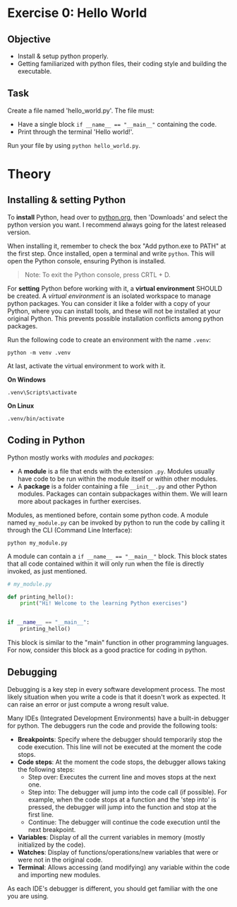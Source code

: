 # Exercise 0: Hello World

## Objective

- Install & setup python properly.
- Getting familiarized with python files, their coding style and building the executable.

## Task

Create a file named 'hello_world.py'. The file must:

- Have a single block `if __name__ == "__main__"` containing the code.
- Print through the terminal 'Hello world!'.

Run your file by using `python hello_world.py`.

# Theory

## Installing & setting Python

To **install** Python, head over to [python.org](https://www.python.org/), then 'Downloads' and select the python version you want.
I recommend always going for the latest released version.

When installing it, remember to check the box "Add python.exe to PATH" at the first step.
Once installed, open a terminal and write `python`. This will open the Python console, ensuring Python is installed.

> Note: To exit the Python console, press CRTL + D.

For **setting** Python before working with it, a **virtual environment** SHOULD be created.
A _virtual environment_ is an isolated workspace to manage python packages.
You can consider it like a folder with a copy of your Python, where you can install tools, and these will not be installed at your original Python.
This prevents possible installation conflicts among python packages.

Run the following code to create an environment with the name `.venv`:
```shell
python -m venv .venv
```

At last, activate the virtual environment to work with it.

**On Windows**
```
.venv\Scripts\activate
```

**On Linux**
```
.venv/bin/activate
```

## Coding in Python

Python mostly works with _modules_ and _packages_:

- A **module** is a file that ends with the extension `.py`. Modules usually have code to be run within the module itself or within other modules.
- A **package** is a folder containing a file `__init__.py` and other Python modules. Packages can contain subpackages within them. We will learn more about packages in further exercises.

Modules, as mentioned before, contain some python code.
A module named `my_module.py` can be invoked by python to run the code by calling it through the CLI (Command Line Interface):
```
python my_module.py
```

A module can contain a `if __name__ == "__main__"` block.
This block states that all code contained within it will only run when the file is directly invoked, as just mentioned.

```python
# my_module.py

def printing_hello():
    print("Hi! Welcome to the learning Python exercises")


if __name__ == "__main__":
    printing_hello()

```

This block is similar to the "main" function in other programming languages.
For now, consider this block as a good practice for coding in python.

## Debugging

Debugging is a key step in every software development process.
The most likely situation when you write a code is that it doesn't work as expected.
It can raise an error or just compute a wrong result value.

Many IDEs (Integrated Development Environments) have a built-in debugger for python.
The debuggers run the code and provide the following tools:

- **Breakpoints**: Specify where the debugger should temporarily stop the code execution. This line will not be executed at the moment the code stops.
- **Code steps**: At the moment the code stops, the debugger allows taking the following steps:
  - Step over: Executes the current line and moves stops at the next one.
  - Step into: The debugger will jump into the code call (if possible). For example, when the code stops at a function and the 'step into' is pressed, the debugger will jump into the function and stop at the first line.
  - Continue: The debugger will continue the code execution until the next breakpoint.
- **Variables**: Display of all the current variables in memory (mostly initialized by the code).
- **Watches**: Display of functions/operations/new variables that were or were not in the original code.
- **Terminal**: Allows accessing (and modifying) any variable within the code and importing new modules.

As each IDE's debugger is different, you should get familiar with the one you are using.
